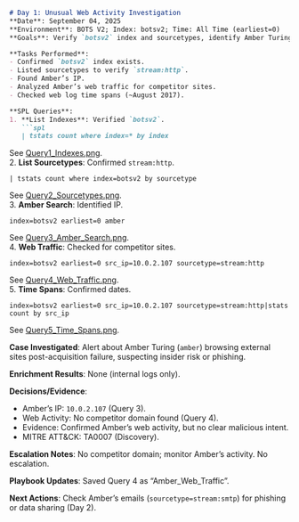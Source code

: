 ```markdown
# Day 1: Unusual Web Activity Investigation
**Date**: September 04, 2025  
**Environment**: BOTS V2; Index: botsv2; Time: All Time (earliest=0)  
**Goals**: Verify `botsv2` index and sourcetypes, identify Amber Turing’s IP and web activity, confirm data time spans.  

**Tasks Performed**:  
- Confirmed `botsv2` index exists.  
- Listed sourcetypes to verify `stream:http`.  
- Found Amber’s IP.  
- Analyzed Amber’s web traffic for competitor sites.  
- Checked web log time spans (~August 2017).  

**SPL Queries**:  
1. **List Indexes**: Verified `botsv2`.  
   ```spl
   | tstats count where index=* by index
   ```
   See [Query1_Indexes.png](Query1_Indexes.png).  
2. **List Sourcetypes**: Confirmed `stream:http`.  
   ```spl
   | tstats count where index=botsv2 by sourcetype
   ```
   See [Query2_Sourcetypes.png](Query2_Sourcetypes.png).  
3. **Amber Search**: Identified IP.  
   ```spl
   index=botsv2 earliest=0 amber
   ```
   See [Query3_Amber_Search.png](Query3_Amber_Search.png).  
4. **Web Traffic**: Checked for competitor sites.  
   ```spl
   index=botsv2 earliest=0 src_ip=10.0.2.107 sourcetype=stream:http
   ```
   See [Query4_Web_Traffic.png](Query4_Web_Traffic.png).  
5. **Time Spans**: Confirmed dates.  
   ```spl
   index=botsv2 earliest=0 src_ip=10.0.2.107 sourcetype=stream:http|stats count by src_ip
   ```
   See [Query5_Time_Spans.png](Query5_Time_Spans.png).  

**Case Investigated**: Alert about Amber Turing (`amber`) browsing external sites post-acquisition failure, suspecting insider risk or phishing.  

**Enrichment Results**: None (internal logs only).  

**Decisions/Evidence**:  
- Amber’s IP: `10.0.2.107` (Query 3).  
- Web Activity: No competitor domain found (Query 4).  
- Evidence: Confirmed Amber’s web activity, but no clear malicious intent.  
- MITRE ATT&CK: TA0007 (Discovery).  

**Escalation Notes**: No competitor domain; monitor Amber’s activity. No escalation.  

**Playbook Updates**: Saved Query 4 as “Amber_Web_Traffic”.  

**Next Actions**: Check Amber’s emails (`sourcetype=stream:smtp`) for phishing or data sharing (Day 2).
```

